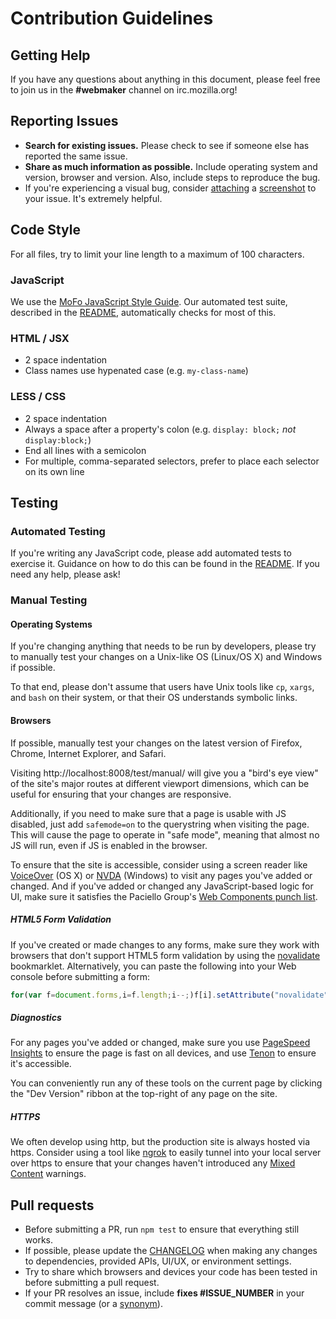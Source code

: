# Contribution Guidelines

## Getting Help

If you have any questions about anything in this document, please
feel free to join us in the **#webmaker** channel on irc.mozilla.org!

## Reporting Issues

- **Search for existing issues.** Please check to see if someone else
  has reported the same issue.
- **Share as much information as possible.** Include operating system
  and version, browser and version. Also, include steps to reproduce
  the bug.
- If you're experiencing a visual bug, consider [attaching][] a
  [screenshot][] to your issue. It's extremely helpful.

## Code Style

For all files, try to limit your line length to a maximum of 100
characters.

### JavaScript

We use the [MoFo JavaScript Style Guide][js]. Our automated test suite,
described in the [README][], automatically checks for most of this.

### HTML / JSX

- 2 space indentation
- Class names use hypenated case (e.g. `my-class-name`)

### LESS / CSS

- 2 space indentation
- Always a space after a property's colon (e.g. `display: block;`
  *not* `display:block;`)
- End all lines with a semicolon
- For multiple, comma-separated selectors, prefer to place each
  selector on its own line

## Testing

### Automated Testing

If you're writing any JavaScript code, please add automated tests 
to exercise it. Guidance on how to do this can be found in the
[README][]. If you need any help, please ask!

### Manual Testing

#### Operating Systems

If you're changing anything that needs to be run by developers, please
try to manually test your changes on a Unix-like OS (Linux/OS X) and
Windows if possible.

To that end, please don't assume that users have Unix tools like
`cp`, `xargs`, and `bash` on their system, or that their OS
understands symbolic links.

#### Browsers

If possible, manually test your changes on the latest version of
Firefox, Chrome, Internet Explorer, and Safari.

Visiting http://localhost:8008/test/manual/ will give you a
"bird's eye view" of the site's major routes at different viewport
dimensions, which can be useful for ensuring that your changes
are responsive.

Additionally, if you need to make sure that a page is usable with
JS disabled, just add `safemode=on` to the querystring when visiting the
page. This will cause the page to operate in "safe mode", meaning that
almost no JS will run, even if JS is enabled in the browser.

To ensure that the site is accessible, consider using a
screen reader like [VoiceOver][] (OS X) or [NVDA][] (Windows) to
visit any pages you've added or changed. And if you've added
or changed any JavaScript-based logic for UI, make sure it
satisfies the Paciello Group's [Web Components punch list][].

##### HTML5 Form Validation

If you've created or made changes to any forms, make sure they
work with browsers that don't support HTML5 form validation
by using the [novalidate][] bookmarklet. Alternatively, you can
paste the following into your Web console before submitting a form:

```javascript
for(var f=document.forms,i=f.length;i--;)f[i].setAttribute("novalidate",i)
```

##### Diagnostics

For any pages you've added or changed, make sure you
use [PageSpeed Insights][] to ensure the page is fast on all
devices, and use [Tenon][] to ensure it's accessible.

You can conveniently run any of these tools on the current page
by clicking the "Dev Version" ribbon at the top-right of any
page on the site.

##### HTTPS

We often develop using http, but the production site is always
hosted via https. Consider using a tool like [ngrok][] to easily
tunnel into your local server over https to ensure that your
changes haven't introduced any [Mixed Content][] warnings.

## Pull requests

- Before submitting a PR, run `npm test` to ensure that everything
  still works.
- If possible, please update the [CHANGELOG][] when making any changes to
  dependencies, provided APIs, UI/UX, or environment settings.
- Try to share which browsers and devices your code has been tested
  in before submitting a pull request.
- If your PR resolves an issue, include **fixes #ISSUE_NUMBER** in your
  commit message (or a [synonym][]).

[attaching]: https://github.com/blog/1347-issue-attachments
[screenshot]: https://www.google.com/search?q=how+to+take+a+screenshot
[README]: https://github.com/mozilla/teach.webmaker.org#readme
[CHANGELOG]: https://github.com/mozilla/teach.webmaker.org/blob/develop/CHANGELOG.md
[js]: https://github.com/MozillaFoundation/javascript-style-guide
[synonym]: https://help.github.com/articles/closing-issues-via-commit-messages
[PageSpeed Insights]: https://developers.google.com/speed/pagespeed/insights/
[Tenon]: http://tenon.io/
[ngrok]: https://ngrok.com/
[Mixed Content]: https://developer.mozilla.org/en-US/docs/Security/MixedContent
[VoiceOver]: http://webaim.org/articles/voiceover/
[NVDA]: https://www.marcozehe.de/articles/how-to-use-nvda-and-firefox-to-test-your-web-pages-for-accessibility/
[Web Components punch list]: http://www.paciellogroup.com/blog/2014/09/web-components-punch-list/
[novalidate]: http://novalidate.com/
